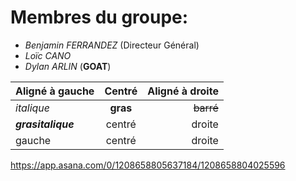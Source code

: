 # Membres du groupe:
- *Benjamin FERRANDEZ* (Directeur Général)
- *Loïc CANO*
- *Dylan ARLIN* (**GOAT**)


| Aligné à gauche  |     Centré      | Aligné à droite |
| :--------------- |:---------------:| --------------: |
|  _italique_      |   **gras**      |  ~~barré~~      |
|**_grasitalique_**| centré          |    droite       |
|  gauche          | centré          |     droite      |

https://app.asana.com/0/1208658805637184/1208658804025596